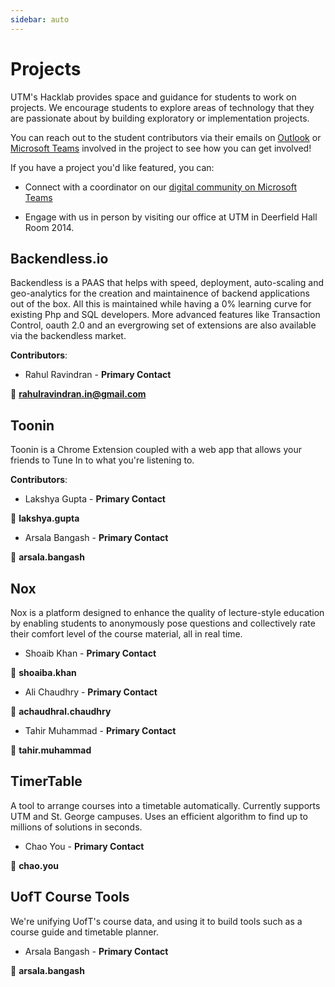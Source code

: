 ```yaml
---
sidebar: auto
---
```


# Projects

UTM's Hacklab provides space and guidance for students to work on projects. We encourage students to explore areas of technology that they are passionate about by building exploratory or implementation projects.

You can reach out to the student contributors via their emails on [Outlook](https://outlook.office365.com) or [Microsoft Teams](https://teams.microsoft.com) involved in the project to see how you can get involved!

If you have a project you'd like featured, you can:

- Connect with a coordinator on our [digital community on Microsoft Teams](https://teams.microsoft.com)

- Engage with us in person by visiting our office at UTM in Deerfield Hall Room 2014.

## Backendless.io

Backendless is a PAAS that helps with speed, deployment, auto-scaling and geo-analytics for the creation and maintainence of backend applications out of the box. All this is maintained while having a 0% learning curve for existing Php and SQL developers. More advanced features like Transaction Control, oauth 2.0 and an evergrowing set of extensions are also available via the backendless market.

<ProjectDemoButton link="http://www.backendless.io" />

**Contributors**:

- Rahul Ravindran - **Primary Contact** 

:email: **rahulravindran.in@gmail.com**

## Toonin

Toonin is a Chrome Extension coupled with a web app that allows your friends to Tune In to what you're listening to.

<GithubRepoButton link="https://github.com/grey-software/toonin" class="mr16"/>

<ProjectDemoButton link="https://www.toonin.ml" />

**Contributors**:

- Lakshya Gupta - **Primary Contact** 

:email: **lakshya.gupta**

- Arsala Bangash - **Primary Contact** 

:email: **arsala.bangash**

## Nox

Nox is a platform designed to enhance the quality of lecture-style education by enabling students to anonymously pose questions and collectively rate their comfort level of the course material, all in real time.

<GithubRepoButton link="https://github.com/ShoaibAhmadKhan/Nox" class="mr16"/>

<ProjectDemoButton link="https://csc398dev.utm.utoronto.ca" />


- Shoaib Khan  - **Primary Contact** 

:email: **shoaiba.khan**

- Ali Chaudhry - **Primary Contact** 

:email: **achaudhral.chaudhry**

- Tahir Muhammad - **Primary Contact** 

:email: **tahir.muhammad**

## TimerTable

A tool to arrange courses into a timetable automatically. Currently supports UTM and St. George campuses. Uses an efficient algorithm to find up to millions of solutions in seconds.

<GithubRepoButton link="https://github.com/ProjectEGU/TimerTable" class="mr16"/>

<ProjectDemoButton link="https://projectegu.github.io/TimerTable/"/>

- Chao You  - **Primary Contact** 

:email: **chao.you**


## UofT Course Tools

We're unifying UofT's course data, and using it to build tools such as a course guide and timetable planner.

<GithubRepoButton link="https://github.com/UTM-Hacklab/UofTCourseTools" class="mr16"/>

<ProjectDemoButton link="http://www.api.uoftcoursetools.tech/" class="mr16"/>

<ProjectDocsButton link="https://uoftcoursetools.tech/" />


- Arsala Bangash  - **Primary Contact** 

:email: **arsala.bangash**